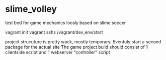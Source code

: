 # slime_volley
test bed for game mechanics loosly based on slime soccer

vagrant init
vagrant sshs
/vagrant/dev_env/start

project strucuture is pretty wack, mostly temporary.
Eventuly start a second package for the actual site
The game project build should consist of 1 clientside script and 1 webserver "controller" script
